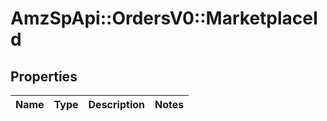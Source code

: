 # AmzSpApi::OrdersV0::MarketplaceId

## Properties
Name | Type | Description | Notes
------------ | ------------- | ------------- | -------------

